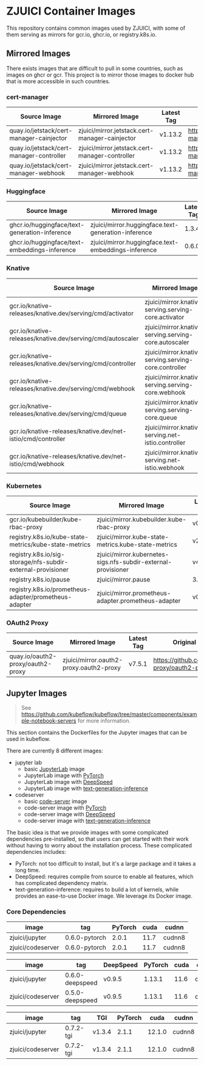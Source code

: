 # ZJUICI Container Images

This repository contains common images used by ZJUICI, with some of them serving as mirrors for gcr.io, ghcr.io, or registry.k8s.io.

## Mirrored Images

There exists images that are difficult to pull in some countries, such as images on ghcr or gcr. This project is to mirror those images to docker hub that is more accessible in such countries.

### cert-manager

Source Image | Mirrored Image | Latest Tag | Original Repo
--- | --- | --- | ---
quay.io/jetstack/cert-manager-cainjector | zjuici/mirror.jetstack.cert-manager-cainjector | v1.13.2 | <https://github.com/cert-manager/cert-manager>
quay.io/jetstack/cert-manager-controller | zjuici/mirror.jetstack.cert-manager-controller | v1.13.2 | <https://github.com/cert-manager/cert-manager>
quay.io/jetstack/cert-manager-webhook | zjuici/mirror.jetstack.cert-manager-webhook | v1.13.2 | <https://github.com/cert-manager/cert-manager>

### Huggingface

Source Image | Mirrored Image | Latest Tag | Original Repo
--- | --- | --- | ---
ghcr.io/huggingface/text-generation-inference | zjuici/mirror.huggingface.text-generation-inference | 1.3.4 | <https://github.com/huggingface/text-generation-inference/>
ghcr.io/huggingface/text-embeddings-inference | zjuici/mirror.huggingface.text-embeddings-inference | 0.6.0 | <https://github.com/huggingface/text-embeddings-inference/>

### Knative

Source Image | Mirrored Image | Latest Tag | Original Repo
--- | --- | --- | ---
gcr.io/knative-releases/knative.dev/serving/cmd/activator | zjuici/mirror.knative-serving.serving-core.activator | v1.11.0 | <https://github.com/knative/serving/>
gcr.io/knative-releases/knative.dev/serving/cmd/autoscaler | zjuici/mirror.knative-serving.serving-core.autoscaler | v1.11.0 | <https://github.com/knative/serving/>
gcr.io/knative-releases/knative.dev/serving/cmd/controller | zjuici/mirror.knative-serving.serving-core.controller | v1.11.0 | <https://github.com/knative/serving/>
gcr.io/knative-releases/knative.dev/serving/cmd/webhook | zjuici/mirror.knative-serving.serving-core.webhook | v1.11.0 | <https://github.com/knative/serving/>
gcr.io/knative-releases/knative.dev/serving/cmd/queue | zjuici/mirror.knative-serving.serving-core.queue | v1.11.0 | <https://github.com/knative/serving/>
gcr.io/knative-releases/knative.dev/net-istio/cmd/controller | zjuici/mirror.knative-serving.net-istio.controller | v1.11.0 | <https://github.com/knative-extensions/net-istio/>
gcr.io/knative-releases/knative.dev/net-istio/cmd/webhook | zjuici/mirror.knative-serving.net-istio.webhook | v1.11.0 | <https://github.com/knative-extensions/net-istio/>

### Kubernetes

Source Image | Mirrored Image | Latest Tag | Original Repo
--- | --- | --- | ---
gcr.io/kubebuilder/kube-rbac-proxy | zjuici/mirror.kubebuilder.kube-rbac-proxy | v0.14.2 | <https://github.com/brancz/kube-rbac-proxy>
registry.k8s.io/kube-state-metrics/kube-state-metrics | zjuici/mirror.kube-state-metrics.kube-state-metrics | v2.9.2 | <https://github.com/kubernetes/kube-state-metrics>
registry.k8s.io/sig-storage/nfs-subdir-external-provisioner | zjuici/mirror.kubernetes-sigs.nfs-subdir-external-provisioner | v4.0.2 | <https://github.com/kubernetes-sigs/nfs-subdir-external-provisioner>
registry.k8s.io/pause | zjuici/mirror.pause | 3.8 | <https://github.com/kubernetes/kubernetes/tree/master/build/pause>
registry.k8s.io/prometheus-adapter/prometheus-adapter | zjuici/mirror.prometheus-adapter.prometheus-adapter | v0.10.0 | <https://github.com/kubernetes-sigs/prometheus-adapter>

### OAuth2 Proxy

Source Image | Mirrored Image | Latest Tag | Original Repo
--- | --- | --- | ---
quay.io/oauth2-proxy/oauth2-proxy | zjuici/mirror.oauth2-proxy.oauth2-proxy | v7.5.1 | <https://github.com/oauth2-proxy/oauth2-proxy>

## Jupyter Images

> See <https://github.com/kubeflow/kubeflow/tree/master/components/example-notebook-servers> for more information.

This section contains the Dockerfiles for the Jupyter images that can be used in kubeflow.

There are currently 8 different images:

- jupyter lab
  - basic [JupyterLab](https://github.com/jupyterlab/jupyterlab) image
  - JupyterLab image with [PyTorch](https://github.com/pytorch/pytorch)
  - JupyterLab image with [DeepSpeed](https://github.com/microsoft/DeepSpeed)
  - JupyterLab image with [text-generation-inference](https://github.com/huggingface/text-generation-inference)
- codeserver
  - basic [code-server](https://github.com/coder/code-server) image
  - code-server image with [PyTorch](https://github.com/pytorch/pytorch)
  - code-server image with [DeepSpeed](https://github.com/microsoft/DeepSpeed)
  - code-server image with [text-generation-inference](https://github.com/huggingface/text-generation-inference)

The basic idea is that we provide images with some complicated dependencies pre-installed, so that users can get started with their work without having to worry about the installation process. These complicated dependencies includes:

- PyTorch: not too difficult to install, but it's a large package and it takes a long time.
- DeepSpeed: requires compile from source to enable all features, which has complicated dependency matrix.
- text-generation-inference: requires to build a lot of kernels, while provides an ease-to-use Docker image. We leverage its Docker image.

### Core Dependencies

image | tag | PyTorch | cuda | cudnn
---|---|---|---|---
zjuici/jupyter | 0.6.0-pytorch | 2.0.1 | 11.7 | cudnn8
zjuici/codeserver | 0.6.0-pytorch | 2.0.1 | 11.7 | cudnn8

image | tag | DeepSpeed | PyTorch | cuda | cudnn
---|---|---|---|---|---
zjuici/jupyter | 0.6.0-deepspeed | v0.9.5 | 1.13.1 | 11.6 | cudnn8
zjuici/codeserver | 0.5.0-deepspeed | v0.9.5 | 1.13.1 | 11.6 | cudnn8

image | tag | TGI | PyTorch | cuda | cudnn
---|---|---|---|---|---
zjuici/jupyter | 0.7.2-tgi | v1.3.4 | 2.1.1 | 12.1.0 | cudnn8
zjuici/codeserver | 0.7.2-tgi | v1.3.4 | 2.1.1 | 12.1.0 | cudnn8
